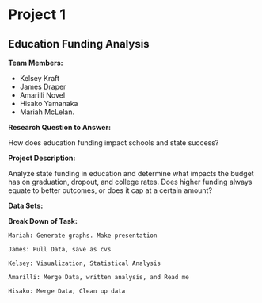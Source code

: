 # Project 1

## **Education Funding Analysis**


**Team Members:** 

- Kelsey Kraft
- James Draper
- Amarilli Novel
- Hisako Yamanaka
- Mariah McLelan.
  
**Research Question to Answer:**

How does education funding impact schools and state success?

**Project Description:** 

Analyze state funding in education and determine what impacts the budget has on graduation, dropout, and college rates. 
Does higher funding always equate to better outcomes, or does it cap at a certain amount?

**Data Sets:**


**Break Down of Task:**

    Mariah: Generate graphs. Make presentation 
    
    James: Pull Data, save as cvs
    
    Kelsey: Visualization, Statistical Analysis
    
    Amarilli: Merge Data, written analysis, and Read me
    
    Hisako: Merge Data, Clean up data
